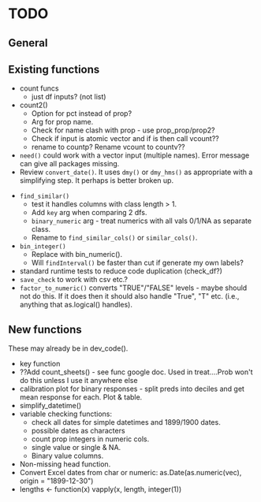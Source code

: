 # TODO

## General

## Existing functions

+ count funcs 
    - just df inputs? (not list)
+ count2() 
    - Option for pct instead of prop?
    - Arg for prop name.
    - Check for name clash with prop - use prop_prop/prop2?
    - Check if input is atomic vector and if is then call vcount??
    - rename to countp? Rename vcount to countv??
+ `need()` could work with a vector input (multiple names). Error message can give all packages missing.
+ Review `convert_date()`. It uses `dmy()` or `dmy_hms()` as appropriate with a simplifying step. It perhaps is better broken up.
* `find_similar()` 
    - test it handles columns with class length > 1.
    - Add `key` arg when comparing 2 dfs.
    - `binary_numeric` arg - treat numerics with all vals 0/1/NA as separate class.
    - Rename to `find_similar_cols()` or `similar_cols()`.
* `bin_integer()` 
    - Replace with bin_numeric().
    - Will `findInterval()` be faster than cut if generate my own labels?
* standard runtime tests to reduce code duplication (check_df?)
* `save_check` to work with csv etc.? 
* `factor_to_numeric()` converts "TRUE"/"FALSE" levels - maybe should not do this. If it does then it should also handle "True", "T" etc. (i.e., anything that as.logical() handles).

## New functions

These may already be in dev_code().

+ key function
+ ??Add count_sheets() - see func google doc. Used in treat....Prob won't do this unless I use it anywhere else
+ calibration plot for binary responses - split preds into deciles and get mean response for each. Plot & table.
+ simplify_datetime()
+ variable checking functions:
    + check all dates for simple datetimes and 1899/1900 dates.
    + possible dates as characters
    + count prop integers in numeric cols.
    + single value or single & NA.
    + Binary value columns.
+ Non-missing head function.
+ Convert Excel dates from char or numeric: as.Date(as.numeric(vec), origin = "1899-12-30")
+ lengths <- function(x) vapply(x, length, integer(1))

